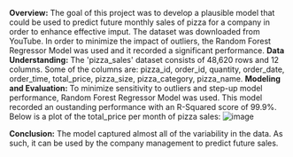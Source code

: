 **Overview:** The goal of this project was to develop a plausible model that could be used to predict future monthly sales of pizza for a company in order to enhance
effective imput. The dataset was downloaded from YouTube. In order to minimize the impact of outliers, the Random Forest Regressor Model was used and it recorded a significant
performance.
**Data Understanding:** The 'pizza_sales' dataset consists of 48,620 rows and 12 columns. Some of the columns are: pizza_id, order_id, quantity, order_date, order_time,
total_price, pizza_size, pizza_category, pizza_name.
**Modeling and Evaluation:** To minimize sensitivity to outliers and step-up model performance, Random Forest Regressor Model was used. This model recorded an oustanding
performance with an R-Squared score of 99.9%. 
Below is a plot of the total_price per month of pizza sales:
![image](https://github.com/user-attachments/assets/31eeb693-e8d0-41c3-a9c3-f0a0fac75ac0)

**Conclusion:** The model captured almost all of the variability in the data. As such, it can be used by the company management to predict future sales.
